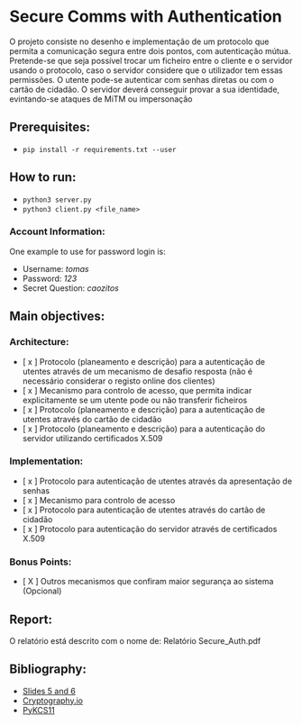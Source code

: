 # Secure Comms with Authentication

O projeto consiste no desenho e implementação de um protocolo que permita a comunicação segura entre dois pontos, com autenticação mútua.
Pretende-se que seja possı́vel trocar um ficheiro entre o cliente e o servidor usando o protocolo, caso o servidor considere que o utilizador tem essas permissões.
O utente pode-se autenticar com senhas diretas ou com o cartão de cidadão.
O servidor deverá conseguir provar a sua identidade, evintando-se ataques de MiTM ou impersonação

## Prerequisites:
 * `pip install -r requirements.txt --user`

## How to run:
 * `python3 server.py`
 * `python3 client.py <file_name>`

### Account Information:
One example to use for password login is:
 * Username: *tomas*
 * Password: *123*
 * Secret Question: *caozitos*


## Main objectives:

### Architecture:
- [ x ] Protocolo (planeamento e descrição) para a autenticação de utentes através de um mecanismo de desafio resposta (não é necessário considerar o registo online dos clientes)
- [ x ] Mecanismo para controlo de acesso, que permita indicar explicitamente se um utente pode ou não transferir ficheiros
- [ x ] Protocolo (planeamento e descrição) para a autenticação de utentes através do cartão de cidadão
- [ x ] Protocolo (planeamento e descrição) para a autenticação do servidor utilizando certificados X.509

### Implementation:
- [ x ] Protocolo para autenticação de utentes através da apresentação de senhas
- [ x ] Mecanismo para controlo de acesso
- [ x ] Protocolo para autenticação de utentes através do cartão de cidadão
- [ x ] Protocolo para autenticação do servidor através de certificados X.509

### Bonus Points:
- [ X ] Outros mecanismos que confiram maior segurança ao sistema (Opcional)  

## Report:
O relatório está descrito com o nome de: Relatório Secure_Auth.pdf 

## Bibliography:
 * [Slides 5 and 6](https://joao.barraca.pt/teaching/sio/2019/)
 * [Cryptography.io](https://cryptography.io)
 * [PyKCS11](https://github.com/LudovicRousseau/PyKCS11)